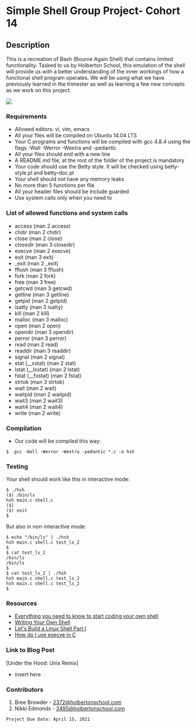 # Simple Shell Group Project- Cohort 14

## Description

This is a recreation of Bash (Bourne Again Shell) that contains limited functionality. Tasked to us by Holberton School, this emulation of the shell will provide us with a better understanding of the inner workings of how a functional shell program operates. We will be using what we have previously learned in the trimester as well as learning a few new concepts as we work on this project.

![](http://clipartmag.com/image/seashell-drawing-38.jpg)

### Requirements

* Allowed editors: vi, vim, emacs
* All your files will be compiled on Ubuntu 14.04 LTS
* Your C programs and functions will be compiled with gcc 4.8.4 using the flags -Wall -Werror -Wextra and -pedantic
* All your files should end with a new line
* A README.md file, at the root of the folder of the project is mandatory
* Your code should use the Betty style. It will be checked using betty-style.pl and betty-doc.pl
* Your shell should not have any memory leaks
* No more than 5 functions per file
* All your header files should be include guarded
* Use system calls only when you need to

### List of allowed functions and system calls

* access (man 2 access)
* chdir (man 2 chdir)
* close (man 2 close)
* closedir (man 3 closedir)
* execve (man 2 execve)
* exit (man 3 exit)
* _exit (man 2 _exit)
* fflush (man 3 fflush)
* fork (man 2 fork)
* free (man 3 free)
* getcwd (man 3 getcwd)
* getline (man 3 getline)
* getpid (man 2 getpid)
* isatty (man 3 isatty)
* kill (man 2 kill)
* malloc (man 3 malloc)
* open (man 2 open)
* opendir (man 3 opendir)
* perror (man 3 perror)
* read (man 2 read)
* readdir (man 3 readdir)
* signal (man 2 signal)
* stat (__xstat) (man 2 stat)
* lstat (__lxstat) (man 2 lstat)
* fstat (__fxstat) (man 2 fstat)
* strtok (man 3 strtok)
* wait (man 2 wait)
* waitpid (man 2 waitpid)
* wait3 (man 2 wait3)
* wait4 (man 2 wait4)
* write (man 2 write)

### Compilation

* Our code will be compiled this way:
~~~~~~~~~~~~
$  gcc -Wall -Werror -Wextra -pedantic *.c -o hsh
~~~~~~~~~~~~

### Testing

Your shell should work like this in interactive mode:

````
$ ./hsh
($) /bin/ls
hsh main.c shell.c
($)
($) exit
$
````
But also in non-interactive mode:

````
$ echo "/bin/ls" | ./hsh
hsh main.c shell.c test_ls_2
$
$ cat test_ls_2
/bin/ls
/bin/ls
$
$ cat test_ls_2 | ./hsh
hsh main.c shell.c test_ls_2
hsh main.c shell.c test_ls_2
$
````
### Resources

* [Everything you need to know to start coding your own shell](https://intranet.hbtn.io/concepts/64)
* [Writing Your Own Shell](https://www.cs.cornell.edu/courses/cs414/2004su/homework/shell/shell.html)
* [Let's Build a Linux Shell Part I](https://hackernoon.com/lets-build-a-linux-shell-part-i-bz3n3vg1)
* [How do I use execve in C](https://jameshfisher.com/2017/02/05/how-do-i-use-execve-in-c/)

### Link to Blog Post

[Under the Hood: Unix Remix]
* insert here

### Contributors

1. Bree Browder - 2372@holbertonschool.com
3. Nikki Edmonds - 2495@holbertonschool.com

```
Project Due Date: April 15, 2021
```
